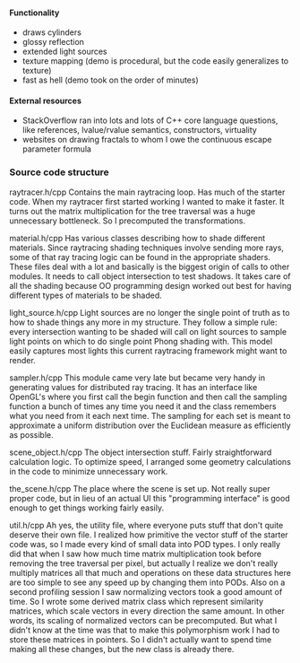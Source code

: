 #### Functionality
- draws cylinders
- glossy reflection
- extended light sources
- texture mapping
  (demo is procedural, but the code easily generalizes to texture)
- fast as hell (demo took on the order of minutes)

#### External resources
- StackOverflow
  ran into lots and lots of C++ core language questions,
  like references, lvalue/rvalue semantics, constructors, virtuality
- websites on drawing fractals
  to whom I owe the continuous escape parameter formula


### Source code structure

raytracer.h/cpp
Contains the main raytracing loop. Has much of the starter code.
When my raytracer first started working I wanted to make it faster.
It turns out the matrix multiplication for the tree traversal was
a huge unnecessary bottleneck. So I precomputed the transformations.

material.h/cpp
Has various classes describing how to shade different materials.
Since raytracing shading techniques involve sending more rays,
some of that ray tracing logic can be found in the appropriate
shaders. These files deal with a lot and basically is the biggest
origin of calls to other modules. It needs to call object
intersection to test shadows. It takes care of all the shading
because OO programming design worked out best for having
different types of materials to be shaded.

light_source.h/cpp
Light sources are no longer the single point of truth as to how
to shade things any more in my structure. They follow a simple
rule: every intersection wanting to be shaded will call on light
sources to sample light points on which to do single point Phong
shading with. This model easily captures most lights this current
raytracing framework might want to render.

sampler.h/cpp
This module came very late but became very handy in generating
values for distributed ray tracing. It has an interface like
OpenGL's where you first call the begin function and then call
the sampling function a bunch of times any time you need it
and the class remembers what you need from it each next time.
The sampling for each set is meant to approximate a uniform
distribution over the Euclidean measure as efficiently as possible.

scene_object.h/cpp
The object intersection stuff. Fairly straightforward calculation
logic. To optimize speed, I arranged some geometry calculations
in the code to minimize unnecessary work.

the_scene.h/cpp
The place where the scene is set up. Not really super proper code,
but in lieu of an actual UI this "programming interface" is good
enough to get things working fairly easily.

util.h/cpp
Ah yes, the utility file, where everyone puts stuff that don't
quite deserve their own file. I realized how primitive the vector
stuff of the starter code was, so I made every kind of small data
into POD types. I only really did that when I saw how much time
matrix multiplication took before removing the tree traversal
per pixel, but actually I realize we don't really multiply matrices
all that much and operations on these data structures here are
too simple to see any speed up by changing them into PODs. Also
on a second profiling session I saw normalizing vectors took a
good amount of time. So I wrote some derived matrix class which
represent similarity matrices, which scale vectors in every
direction the same amount. In other words, its scaling of normalized
vectors can be precomputed. But what I didn't know at the time was
that to make this polymorphism work I had to store these matrices
in pointers. So I didn't actually want to spend time making all
these changes, but the new class is already there.